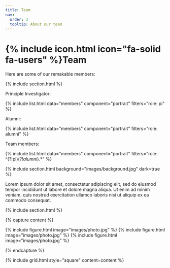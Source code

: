 ```yaml
---
title: Team
nav:
  order: 3
  tooltip: About our team
---
```


# {% include icon.html icon="fa-solid fa-users" %}Team

Here are some of our remakable members:

{% include section.html %}

Principle Investigator:

{% include list.html data="members" component="portrait" filters="role: pi" %}

Alumni:

{% include list.html data="members" component="portrait" filters="role: alumni" %}

Team members:

{% include list.html data="members" component="portrait" filters="role: ^(?!pi$)(?!alumni$).*" %}

{% include section.html background="images/background.jpg" dark=true %}

Lorem ipsum dolor sit amet, consectetur adipiscing elit, sed do eiusmod tempor
incididunt ut labore et dolore magna aliqua. Ut enim ad minim veniam, quis
nostrud exercitation ullamco laboris nisi ut aliquip ex ea commodo consequat.

{% include section.html %}

{% capture content %}

{% include figure.html image="images/photo.jpg" %}
{% include figure.html image="images/photo.jpg" %}
{% include figure.html image="images/photo.jpg" %}

{% endcapture %}

{% include grid.html style="square" content=content %}
